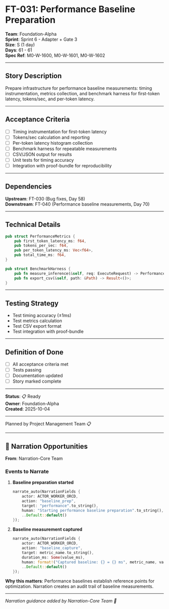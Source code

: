 # FT-031: Performance Baseline Preparation

**Team**: Foundation-Alpha  
**Sprint**: Sprint 6 - Adapter + Gate 3  
**Size**: S (1 day)  
**Days**: 61 - 61  
**Spec Ref**: M0-W-1600, M0-W-1601, M0-W-1602

---

## Story Description

Prepare infrastructure for performance baseline measurements: timing instrumentation, metrics collection, and benchmark harness for first-token latency, tokens/sec, and per-token latency.

---

## Acceptance Criteria

- [ ] Timing instrumentation for first-token latency
- [ ] Tokens/sec calculation and reporting
- [ ] Per-token latency histogram collection
- [ ] Benchmark harness for repeatable measurements
- [ ] CSV/JSON output for results
- [ ] Unit tests for timing accuracy
- [ ] Integration with proof-bundle for reproducibility

---

## Dependencies

**Upstream**: FT-030 (Bug fixes, Day 58)  
**Downstream**: FT-040 (Performance baseline measurements, Day 70)

---

## Technical Details

```rust
pub struct PerformanceMetrics {
    pub first_token_latency_ms: f64,
    pub tokens_per_sec: f64,
    pub per_token_latency_ms: Vec<f64>,
    pub total_time_ms: f64,
}

pub struct BenchmarkHarness {
    pub fn measure_inference(&self, req: ExecuteRequest) -> PerformanceMetrics;
    pub fn export_csv(&self, path: &Path) -> Result<()>;
}
```

---

## Testing Strategy

- Test timing accuracy (±1ms)
- Test metrics calculation
- Test CSV export format
- Test integration with proof-bundle

---

## Definition of Done

- [ ] All acceptance criteria met
- [ ] Tests passing
- [ ] Documentation updated
- [ ] Story marked complete

---

**Status**: 📋 Ready  
**Owner**: Foundation-Alpha  
**Created**: 2025-10-04

---
Planned by Project Management Team 📋

---

## 🎀 Narration Opportunities

**From**: Narration-Core Team

### Events to Narrate

1. **Baseline preparation started**
   ```rust
   narrate_auto(NarrationFields {
       actor: ACTOR_WORKER_ORCD,
       action: "baseline_prep",
       target: "performance".to_string(),
       human: "Starting performance baseline preparation".to_string(),
       ..Default::default()
   });
   ```

2. **Baseline measurement captured**
   ```rust
   narrate_auto(NarrationFields {
       actor: ACTOR_WORKER_ORCD,
       action: "baseline_capture",
       target: metric_name.to_string(),
       duration_ms: Some(value_ms),
       human: format!("Captured baseline: {} = {} ms", metric_name, value_ms),
       ..Default::default()
   });
   ```

**Why this matters**: Performance baselines establish reference points for optimization. Narration creates an audit trail of baseline measurements.

---
*Narration guidance added by Narration-Core Team 🎀*

